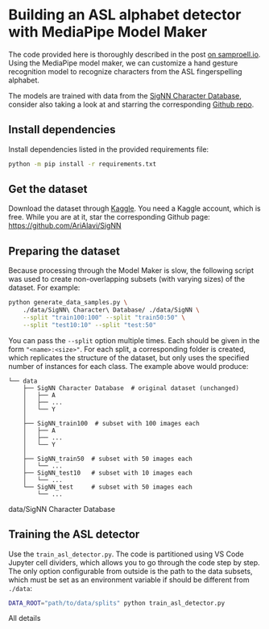 # Building an ASL alphabet detector with MediaPipe Model Maker

The code provided here is thoroughly described in the post
[on samproell.io][samproell-post].
Using the MediaPipe model maker, we can customize a hand gesture recognition
model to recognize characters from the ASL fingerspelling alphabet.

The models are trained with data from the
[SigNN Character Database][signn-database],
consider also taking a look at and starring the corresponding
[Github repo](https://github.com/AriAlavi/SigNN).


## Install dependencies
Install dependencies listed in the provided requirements file:
```bash
python -m pip install -r requirements.txt
```

## Get the dataset
Download the dataset through [Kaggle][signn-database]. You need a Kaggle account,
which is free. While you are at it, star the corresponding Github
page: https://github.com/AriAlavi/SigNN

## Preparing the dataset
Because processing through the Model Maker is slow, the following script was
used to create non-overlapping subsets (with varying sizes) of the dataset.
For example:
```sh
python generate_data_samples.py \
    ./data/SigNN\ Character\ Database/ ./data/SigNN \
    --split "train100:100" --split "train50:50" \
    --split "test10:10" --split "test:50"
```
You can pass the `--split` option multiple times. Each should be given in the form
`"<name>:<size>"`. For each split, a corresponding folder is created, which
replicates the structure of the dataset, but only uses the specified number of
instances for each class.
The example above would produce:
```
└── data
    ├── SigNN Character Database  # original dataset (unchanged)
    │   ├── A
    │   ├── ...
    │   └── Y
    │
    ├── SigNN_train100  # subset with 100 images each
    │   ├── A
    │   ├── ...
    │   └── Y
    │
    ├── SigNN_train50  # subset with 50 images each
    │   └── ...
    ├── SigNN_test10   # subset with 10 images each
    │   └── ...
    └── SigNN_test     # subset with 50 images each
        └── ...
```
data/SigNN Character Database

## Training the ASL detector
Use the `train_asl_detector.py`. The code is partitioned using VS Code Jupyter
cell dividers, which allows you to go through the code step by step.
The only option configurable from outside is the path to the data subsets, which
must be set as an environment variable if should be different from `./data`:

```bash
DATA_ROOT="path/to/data/splits" python train_asl_detector.py
```

All details

[samproell-post]: https://samproell.io/posts/ai/asl-detector-with-mediapipe-wsl
[signn-database]: https://www.kaggle.com/datasets/signnteam/asl-sign-language-pictures-minus-j-z
